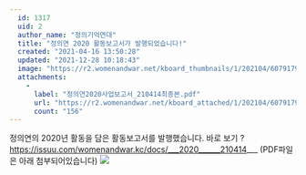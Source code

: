 ```yaml
---
  id: 1317
  uid: 2
  author_name: "정의기억연대"
  title: "정의연 2020 활동보고서가 발행되었습니다!"
  created: "2021-04-16 13:50:28"
  updated: "2021-12-28 10:18:43"
  image: "https://r2.womenandwar.net/kboard_thumbnails/1/202104/60791794d02b59353471.jpg"
  attachments: 
    - 
      label: "정의연2020사업보고서_210414최종본.pdf"
      url: "https://r2.womenandwar.net/kboard_attached/1/202104/60791794c47f81782621.pdf"
      count: "156"
---
```

정의연의 2020년 활동을 담은 활동보고서를 발행했습니다.
바로 보기 ? https://issuu.com/womenandwar.kc/docs/___2020______210414___
(PDF파일은 아래 첨부되어있습니다)
![](https://r2.womenandwar.net/kboard_attached/1/202104/607918007bb3b8132750.jpg)
